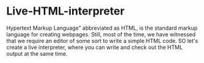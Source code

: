 # Live-HTML-interpreter
Hypertext Markup Language” abbreviated as HTML, is the standard markup language for creating webpages. Still, most of the time, we have witnessed that we require an editor of some sort to write a simple HTML code. SO let's create a live interpreter, where you can write and check out the HTML output at the same time. 
